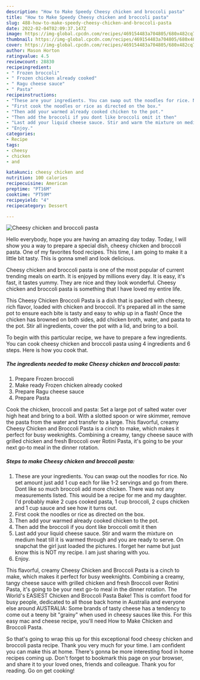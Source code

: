 ```yaml
---
description: "How to Make Speedy Cheesy chicken and broccoli pasta"
title: "How to Make Speedy Cheesy chicken and broccoli pasta"
slug: 488-how-to-make-speedy-cheesy-chicken-and-broccoli-pasta
date: 2022-02-04T02:09:37.147Z
image: https://img-global.cpcdn.com/recipes/469154483a704805/680x482cq70/cheesy-chicken-and-broccoli-pasta-recipe-main-photo.jpg
thumbnail: https://img-global.cpcdn.com/recipes/469154483a704805/680x482cq70/cheesy-chicken-and-broccoli-pasta-recipe-main-photo.jpg
cover: https://img-global.cpcdn.com/recipes/469154483a704805/680x482cq70/cheesy-chicken-and-broccoli-pasta-recipe-main-photo.jpg
author: Mason Horton
ratingvalue: 4.5
reviewcount: 28830
recipeingredient:
- " Frozen broccoli"
- " Frozen chicken already cooked"
- " Ragu cheese sauce"
- " Pasta"
recipeinstructions:
- "These are your ingredients. You can swap out the noodles for rice. No set amount just add 1 cup each for like 1-2 servings and go from there. Dont like so much broccoli add more chicken. There was not any measurements listed. This would be a recipe for me and my daughter. I&#39;d probably make 2 cups cooked pasta, 1 cup broccoli, 2 cups chicken and 1 cup sauce and see how it turns out."
- "First cook the noodles or rice as directed on the box."
- "Then add your warmed already cooked chicken to the pot."
- "Then add the broccoli if you dont like broccoli omit it then"
- "Last add your liquid cheese sauce. Stir and warm the mixture on medium heat till it is warmed through and you are ready to serve. On snapchat the girl just loaded the pictures. I forget her name but just know this is NOT my recipe. I am just sharing with you."
- "Enjoy."
categories:
- Recipe
tags:
- cheesy
- chicken
- and

katakunci: cheesy chicken and 
nutrition: 100 calories
recipecuisine: American
preptime: "PT16M"
cooktime: "PT59M"
recipeyield: "4"
recipecategory: Dessert

---
```



![Cheesy chicken and broccoli pasta](https://img-global.cpcdn.com/recipes/469154483a704805/680x482cq70/cheesy-chicken-and-broccoli-pasta-recipe-main-photo.jpg)

Hello everybody, hope you are having an amazing day today. Today, I will show you a way to prepare a special dish, cheesy chicken and broccoli pasta. One of my favorites food recipes. This time, I am going to make it a little bit tasty. This is gonna smell and look delicious.

Cheesy chicken and broccoli pasta is one of the most popular of current trending meals on earth. It is enjoyed by millions every day. It is easy, it's fast, it tastes yummy. They are nice and they look wonderful. Cheesy chicken and broccoli pasta is something that I have loved my entire life.

This Cheesy Chicken Broccoli Pasta is a dish that is packed with cheesy, rich flavor, loaded with chicken and broccoli. It&#39;s prepared all in the same pot to ensure each bite is tasty and easy to whip up in a flash! Once the chicken has browned on both sides, add chicken broth, water, and pasta to the pot. Stir all ingredients, cover the pot with a lid, and bring to a boil.


To begin with this particular recipe, we have to prepare a few ingredients. You can cook cheesy chicken and broccoli pasta using 4 ingredients and 6 steps. Here is how you cook that.

<!--inarticleads1-->

##### The ingredients needed to make Cheesy chicken and broccoli pasta:

1. Prepare  Frozen broccoli
1. Make ready  Frozen chicken already cooked
1. Prepare  Ragu cheese sauce
1. Prepare  Pasta


Cook the chicken, broccoli and pasta: Set a large pot of salted water over high heat and bring to a boil. With a slotted spoon or wire skimmer, remove the pasta from the water and transfer to a large. This flavorful, creamy Cheesy Chicken and Broccoli Pasta is a cinch to make, which makes it perfect for busy weeknights. Combining a creamy, tangy cheese sauce with grilled chicken and fresh Broccoli over Rotini Pasta, it&#39;s going to be your next go-to meal in the dinner rotation. 

<!--inarticleads2-->

##### Steps to make Cheesy chicken and broccoli pasta:

1. These are your ingredients. You can swap out the noodles for rice. No set amount just add 1 cup each for like 1-2 servings and go from there. Dont like so much broccoli add more chicken. There was not any measurements listed. This would be a recipe for me and my daughter. I&#39;d probably make 2 cups cooked pasta, 1 cup broccoli, 2 cups chicken and 1 cup sauce and see how it turns out.
1. First cook the noodles or rice as directed on the box.
1. Then add your warmed already cooked chicken to the pot.
1. Then add the broccoli if you dont like broccoli omit it then
1. Last add your liquid cheese sauce. Stir and warm the mixture on medium heat till it is warmed through and you are ready to serve. On snapchat the girl just loaded the pictures. I forget her name but just know this is NOT my recipe. I am just sharing with you.
1. Enjoy.


This flavorful, creamy Cheesy Chicken and Broccoli Pasta is a cinch to make, which makes it perfect for busy weeknights. Combining a creamy, tangy cheese sauce with grilled chicken and fresh Broccoli over Rotini Pasta, it&#39;s going to be your next go-to meal in the dinner rotation. The World&#39;s EASIEST Chicken and Broccoli Pasta Bake! This is comfort food for busy people, dedicated to all those back home in Australia and everyone else around AUSTRALIA: Some brands of tasty cheese has a tendency to come out a teeny bit &#34;grainy&#34; when used in cheesy sauces like this. For this easy mac and cheese recipe, you&#39;ll need How to Make Chicken and Broccoli Pasta. 

So that's going to wrap this up for this exceptional food cheesy chicken and broccoli pasta recipe. Thank you very much for your time. I am confident you can make this at home. There's gonna be more interesting food in home recipes coming up. Don't forget to bookmark this page on your browser, and share it to your loved ones, friends and colleague. Thank you for reading. Go on get cooking!
